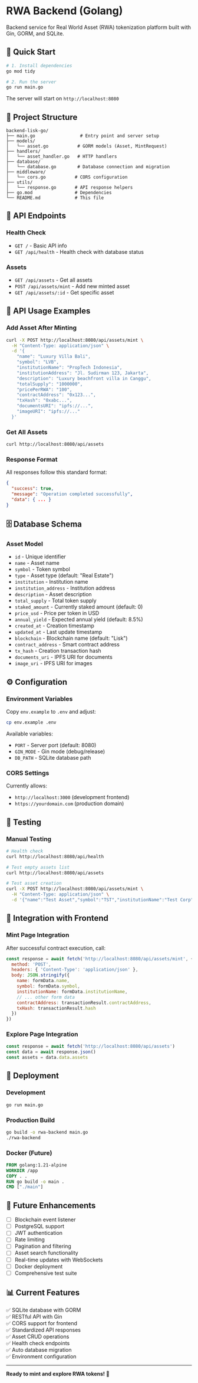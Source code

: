 # RWA Backend (Golang)

Backend service for Real World Asset (RWA) tokenization platform built with Gin, GORM, and SQLite.

## 🚀 Quick Start

```bash
# 1. Install dependencies
go mod tidy

# 2. Run the server
go run main.go
```

The server will start on `http://localhost:8080`

## 📁 Project Structure

```
backend-lisk-go/
├── main.go                 # Entry point and server setup
├── models/
│   └── asset.go           # GORM models (Asset, MintRequest)
├── handlers/
│   └── asset_handler.go   # HTTP handlers
├── database/
│   └── database.go        # Database connection and migration
├── middleware/
│   └── cors.go           # CORS configuration
├── utils/
│   └── response.go       # API response helpers
├── go.mod                # Dependencies
└── README.md             # This file
```

## 🔌 API Endpoints

### Health Check
- `GET /` - Basic API info
- `GET /api/health` - Health check with database status

### Assets
- `GET /api/assets` - Get all assets
- `POST /api/assets/mint` - Add new minted asset
- `GET /api/assets/:id` - Get specific asset

## 📝 API Usage Examples

### Add Asset After Minting
```bash
curl -X POST http://localhost:8080/api/assets/mint \
  -H "Content-Type: application/json" \
  -d '{
    "name": "Luxury Villa Bali",
    "symbol": "LVB",
    "institutionName": "PropTech Indonesia",
    "institutionAddress": "Jl. Sudirman 123, Jakarta",
    "description": "Luxury beachfront villa in Canggu",
    "totalSupply": "1000000",
    "pricePerRWA": "100",
    "contractAddress": "0x123...",
    "txHash": "0xabc...",
    "documentsURI": "ipfs://...",
    "imageURI": "ipfs://..."
  }'
```

### Get All Assets
```bash
curl http://localhost:8080/api/assets
```

### Response Format
All responses follow this standard format:
```json
{
  "success": true,
  "message": "Operation completed successfully",
  "data": { ... }
}
```

## 🗄️ Database Schema

### Asset Model
- `id` - Unique identifier
- `name` - Asset name
- `symbol` - Token symbol  
- `type` - Asset type (default: "Real Estate")
- `institution` - Institution name
- `institution_address` - Institution address
- `description` - Asset description
- `total_supply` - Total token supply
- `staked_amount` - Currently staked amount (default: 0)
- `price_usd` - Price per token in USD
- `annual_yield` - Expected annual yield (default: 8.5%)
- `created_at` - Creation timestamp
- `updated_at` - Last update timestamp
- `blockchain` - Blockchain name (default: "Lisk")
- `contract_address` - Smart contract address
- `tx_hash` - Creation transaction hash
- `documents_uri` - IPFS URI for documents
- `image_uri` - IPFS URI for images

## ⚙️ Configuration

### Environment Variables
Copy `env.example` to `.env` and adjust:

```bash
cp env.example .env
```

Available variables:
- `PORT` - Server port (default: 8080)
- `GIN_MODE` - Gin mode (debug/release)
- `DB_PATH` - SQLite database path

### CORS Settings
Currently allows:
- `http://localhost:3000` (development frontend)
- `https://yourdomain.com` (production domain)

## 🧪 Testing

### Manual Testing
```bash
# Health check
curl http://localhost:8080/api/health

# Test empty assets list
curl http://localhost:8080/api/assets

# Test asset creation
curl -X POST http://localhost:8080/api/assets/mint \
  -H "Content-Type: application/json" \
  -d '{"name":"Test Asset","symbol":"TST","institutionName":"Test Corp","totalSupply":"1000","pricePerRWA":"10"}'
```

## 🔄 Integration with Frontend

### Mint Page Integration
After successful contract execution, call:
```javascript
const response = await fetch('http://localhost:8080/api/assets/mint', {
  method: 'POST',
  headers: { 'Content-Type': 'application/json' },
  body: JSON.stringify({
    name: formData.name,
    symbol: formData.symbol,
    institutionName: formData.institutionName,
    // ... other form data
    contractAddress: transactionResult.contractAddress,
    txHash: transactionResult.hash
  })
})
```

### Explore Page Integration
```javascript
const response = await fetch('http://localhost:8080/api/assets')
const data = await response.json()
const assets = data.data.assets
```

## 🚀 Deployment

### Development
```bash
go run main.go
```

### Production Build
```bash
go build -o rwa-backend main.go
./rwa-backend
```

### Docker (Future)
```dockerfile
FROM golang:1.21-alpine
WORKDIR /app
COPY . .
RUN go build -o main .
CMD ["./main"]
```

## 🔮 Future Enhancements

- [ ] Blockchain event listener
- [ ] PostgreSQL support
- [ ] JWT authentication
- [ ] Rate limiting
- [ ] Pagination and filtering
- [ ] Asset search functionality
- [ ] Real-time updates with WebSockets
- [ ] Docker deployment
- [ ] Comprehensive test suite

## 📊 Current Features

✅ SQLite database with GORM  
✅ RESTful API with Gin  
✅ CORS support for frontend  
✅ Standardized API responses  
✅ Asset CRUD operations  
✅ Health check endpoints  
✅ Auto database migration  
✅ Environment configuration  

---

**Ready to mint and explore RWA tokens! 🎯** 